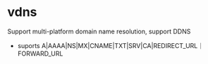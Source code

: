 # vdns
Support multi-platform domain name resolution, support DDNS
- suports A|AAAA|NS|MX|CNAME|TXT|SRV|CA|REDIRECT_URL｜FORWARD_URL
